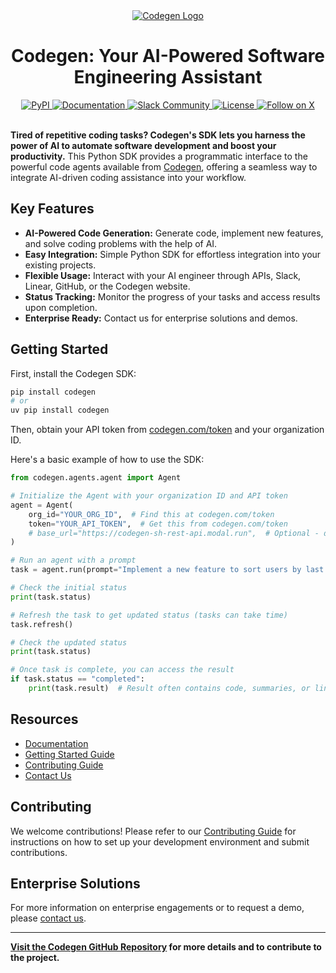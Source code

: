 <div align="center">
  <a href="https://docs.codegen.com">
    <img src="https://i.imgur.com/6RF9W0z.jpeg" alt="Codegen Logo" />
  </a>
</div>

<h1 align="center">Codegen: Your AI-Powered Software Engineering Assistant</h1>

<div align="center">
  <a href="https://pypi.org/project/codegen/">
    <img src="https://img.shields.io/badge/PyPi-codegen-gray?style=flat-square&color=blue" alt="PyPI">
  </a>
  <a href="https://docs.codegen.com">
    <img src="https://img.shields.io/badge/Docs-docs.codegen.com-purple?style=flat-square" alt="Documentation">
  </a>
  <a href="https://community.codegen.com">
    <img src="https://img.shields.io/badge/Slack-Join-4A154B?logo=slack&style=flat-square" alt="Slack Community">
  </a>
  <a href="https://github.com/codegen-sh/codegen-sdk/tree/develop?tab=Apache-2.0-1-ov-file">
    <img src="https://img.shields.io/badge/Code%20License-Apache%202.0-gray?&color=gray" alt="License">
  </a>
  <a href="https://x.com/codegen">
    <img src="https://img.shields.io/twitter/follow/codegen?style=social" alt="Follow on X">
  </a>
</div>

<br />

**Tired of repetitive coding tasks? Codegen's SDK lets you harness the power of AI to automate software development and boost your productivity.** This Python SDK provides a programmatic interface to the powerful code agents available from [Codegen](https://codegen.com), offering a seamless way to integrate AI-driven coding assistance into your workflow.

## Key Features

*   **AI-Powered Code Generation:** Generate code, implement new features, and solve coding problems with the help of AI.
*   **Easy Integration:** Simple Python SDK for effortless integration into your existing projects.
*   **Flexible Usage:** Interact with your AI engineer through APIs, Slack, Linear, GitHub, or the Codegen website.
*   **Status Tracking:** Monitor the progress of your tasks and access results upon completion.
*   **Enterprise Ready:** Contact us for enterprise solutions and demos.

## Getting Started

First, install the Codegen SDK:

```bash
pip install codegen
# or
uv pip install codegen
```

Then, obtain your API token from [codegen.com/token](https://codegen.com/token) and your organization ID.

Here's a basic example of how to use the SDK:

```python
from codegen.agents.agent import Agent

# Initialize the Agent with your organization ID and API token
agent = Agent(
    org_id="YOUR_ORG_ID",  # Find this at codegen.com/token
    token="YOUR_API_TOKEN",  # Get this from codegen.com/token
    # base_url="https://codegen-sh-rest-api.modal.run",  # Optional - defaults to production
)

# Run an agent with a prompt
task = agent.run(prompt="Implement a new feature to sort users by last login.")

# Check the initial status
print(task.status)

# Refresh the task to get updated status (tasks can take time)
task.refresh()

# Check the updated status
print(task.status)

# Once task is complete, you can access the result
if task.status == "completed":
    print(task.result)  # Result often contains code, summaries, or links
```

## Resources

*   [Documentation](https://docs.codegen.com)
*   [Getting Started Guide](https://docs.codegen.com/introduction/getting-started)
*   [Contributing Guide](CONTRIBUTING.md)
*   [Contact Us](https://codegen.com/contact)

## Contributing

We welcome contributions! Please refer to our [Contributing Guide](CONTRIBUTING.md) for instructions on how to set up your development environment and submit contributions.

## Enterprise Solutions

For more information on enterprise engagements or to request a demo, please [contact us](https://codegen.com/contact).

---

**[Visit the Codegen GitHub Repository](https://github.com/codegen-sh/codegen) for more details and to contribute to the project.**